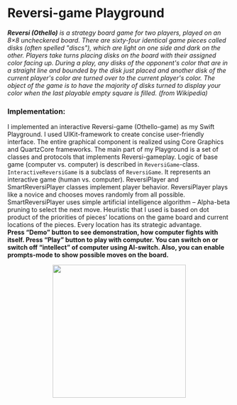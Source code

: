 # Reversi-game Playground
***Reversi (Othello)** is a strategy board game for two players, played on an 8×8 uncheckered board. There are sixty-four identical game pieces called disks (often spelled "discs"), which are light on one side and dark on the other. Players take turns placing disks on the board with their assigned color facing up. During a play, any disks of the opponent's color that are in a straight line and bounded by the disk just placed and another disk of the current player's color are turned over to the current player's color. The object of the game is to have the majority of disks turned to display your color when the last playable empty square is filled. (from Wikipedia)*  

### Implementation: 
I implemented an interactive Reversi-game (Othello-game) as my Swift Playground. 
I used UIKit-framework to create concise user-friendly interface. The entire graphical component is realized using Core Graphics and QuartzCore frameworks. The main part of my Playground is a set of classes and protocols that implements Reversi-gameplay. 
Logic of base game (computer vs. computer) is described in ```ReversiGame```-class. ```InteractiveReversiGame``` is a subclass of ```ReversiGame```. It represents an interactive game (human vs. computer). ReversiPlayer and SmartReversiPlayer classes implement player behavior. ReversiPlayer plays like a novice and chooses moves randomly from all possible. SmartReversiPlayer uses simple artificial intelligence algorithm – Alpha-beta pruning to select the next move. Heuristic that I used is based on dot product of the priorities of pieces’ locations on the game board and current locations of the pieces. Every location has its strategic advantage.   
**Press “Demo” button to see demonstration, how computer fights with itself. Press “Play” button to play with computer. You can switch on or switch off “intellect” of computer using AI-switch. Also, you can enable prompts-mode to show possible moves on the board.**

<p align="center">
  <img src="https://github.com/vJenny/mobile-development/blob/master/lab1/Reversi.playground/Resources/reversi.jpg" width="300">
</p>
 
